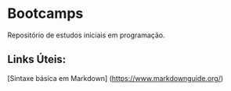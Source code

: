 # Bootcamps
Repositório de estudos iniciais em programação.

## Links Úteis:
[Sintaxe básica em Markdown] (https://www.markdownguide.org/)
